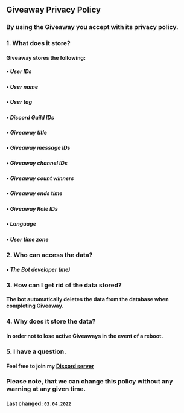 ## Giveaway Privacy Policy

### By using the Giveaway you accept with its privacy policy.

### 1. What does it store?
#### Giveaway stores the following:
##### • User IDs
##### • User name
##### • User tag
##### • Discord Guild IDs
##### • Giveaway title
##### • Giveaway message IDs
##### • Giveaway channel IDs
##### • Giveaway count winners
##### • Giveaway ends time
##### • Giveaway Role IDs
##### • Language
##### • User time zone

### 2. Who can access the data?
##### • The Bot developer (me)

### 3. How can I get rid of the data stored?
#### The bot automatically deletes the data from the database when completing Giveaway.

### 4. Why does it store the data?
#### In order not to lose active Giveaways in the event of a reboot.

### 5. I have a question.
#### Feel free to join my [Discord server](https://discord.gg/UrWG3R683d)

### Please note, that we can change this policy without any warning at any given time.
#### **Last changed:** `03.04.2022`
